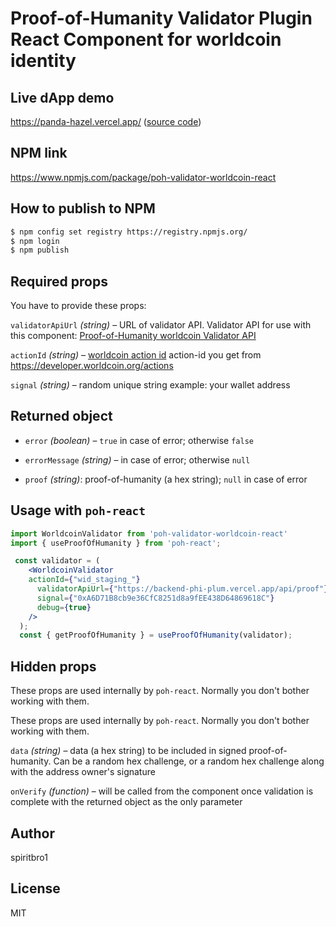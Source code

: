 # Proof-of-Humanity Validator Plugin React Component for worldcoin identity

## Live dApp demo

https://panda-hazel.vercel.app/ ([source code](https://github.com/spiritbro1/worldcoin-human-protocol))

## NPM link

https://www.npmjs.com/package/poh-validator-worldcoin-react

## How to publish to NPM

```bash
$ npm config set registry https://registry.npmjs.org/
$ npm login
$ npm publish

```

## Required props

You have to provide these props:

`validatorApiUrl` _(string)_ – URL of validator API. Validator API for use with this component: [Proof-of-Humanity worldcoin Validator API](https://github.com/spiritbro1/worldcoin-human-protocol/tree/main/packages/backend)

`actionId` _(string)_ – [worldcoin action id](https://developer.worldcoin.org/action) action-id you get from https://developer.worldcoin.org/actions

`signal` _(string)_ – random unique string example: your wallet address

## Returned object

- `error` _(boolean)_ – `true` in case of error; otherwise `false`

- `errorMessage` _(string)_ – in case of error; otherwise `null`

- `proof` _(string)_: proof-of-humanity (a hex string); `null` in case of error

## Usage with `poh-react`

```jsx
import WorldcoinValidator from 'poh-validator-worldcoin-react'
import { useProofOfHumanity } from 'poh-react';

 const validator = (
    <WorldcoinValidator
    actionId={"wid_staging_"}
      validatorApiUrl={"https://backend-phi-plum.vercel.app/api/proof"}
      signal={"0xA6D71B8cb9e36CfC8251d8a9fEE438D64869618C"}
      debug={true}
    />
  );
  const { getProofOfHumanity } = useProofOfHumanity(validator);
```

## Hidden props

These props are used internally by `poh-react`. Normally you don't bother working with them.

These props are used internally by `poh-react`. Normally you don't bother working with them.

`data` _(string)_ – data (a hex string) to be included in signed proof-of-humanity. Can be a random hex challenge, or a random hex challenge along with the address owner's signature

`onVerify` _(function)_ – will be called from the component once validation is complete with the returned object as the only parameter


## Author

spiritbro1

## License

MIT
